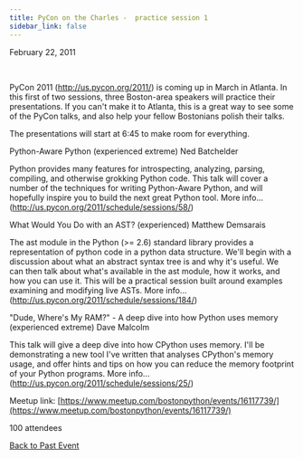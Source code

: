 ```yaml
---
title: PyCon on the Charles -  practice session 1
sidebar_link: false
---
```


February 22, 2011


   

PyCon 2011 (http://us.pycon.org/2011/) is coming up in March in Atlanta. In this first of two sessions, three Boston-area speakers will practice their presentations. If you can't make it to Atlanta, this is a great way to see some of the PyCon talks, and also help your fellow Bostonians polish their talks.

The presentations will start at 6:45 to make room for everything.

Python-Aware Python (experienced extreme)
Ned Batchelder

Python provides many features for introspecting, analyzing, parsing, compiling, and otherwise grokking Python code. This talk will cover a number of the techniques for writing Python-Aware Python, and will hopefully inspire you to build the next great Python tool. More info... (http://us.pycon.org/2011/schedule/sessions/58/)

What Would You Do with an AST? (experienced)
Matthew Demsarais

The ast module in the Python (>= 2.6) standard library provides a representation of python code in a python data structure. We'll begin with a discussion about what an abstract syntax tree is and why it's useful. We can then talk about what's available in the ast module, how it works, and how you can use it. This will be a practical session built around examples examining and modifying live ASTs. More info... (http://us.pycon.org/2011/schedule/sessions/184/)

"Dude, Where's My RAM?" - A deep dive into how Python uses memory (experienced extreme)
Dave Malcolm

This talk will give a deep dive into how CPython uses memory. I'll be demonstrating a new tool I've written that analyses CPython's memory usage, and offer hints and tips on how you can reduce the memory footprint of your Python programs. More info... (http://us.pycon.org/2011/schedule/sessions/25/)


Meetup link: [https://www.meetup.com/bostonpython/events/16117739/](https://www.meetup.com/bostonpython/events/16117739/)

100 attendees

[Back to Past Event](past-events.md)
